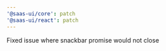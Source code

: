 ```yaml
---
'@saas-ui/core': patch
'@saas-ui/react': patch
---
```


Fixed issue where snackbar promise would not close
